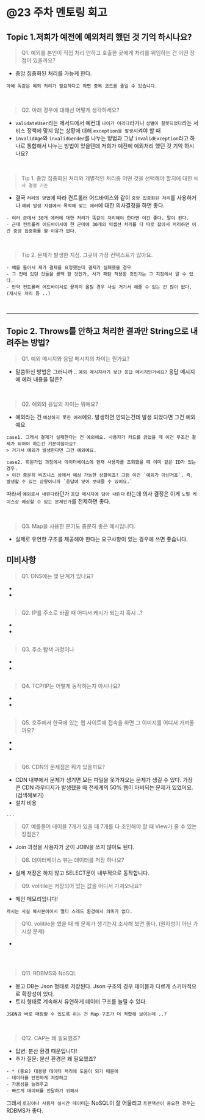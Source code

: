  # @23 주차 멘토링 회고


## Topic 1.저희가 예전에 예외처리 했던 것 기억 하시나요? 
> Q1. 예외를 본인이 직접 처리 안하고 호출한 곳에게 처리를 위임하는 건 어떤 장점이 있을까요?
- 중앙 집중화된 처리를 가능케 한다.
```
아예 똑같은 예외 처리가 필요하다고 하면 중복 코드를 줄일 수 있습니다.
```

<br>

> Q2. 아래 경우에  대해선 어떻게 생각하세요?
- `validateUser`라는 메서드에서 예컨대 `나이가 어리다`라거나 `성별이 잘못되었다`라는 서비스 정책에 맞지 않는 상황에 대해 `exception을 발생`시켜야 할 때 
- `invalidAge`와 `invalidGender`를 나누는 방법과 그냥 `invalidException`라고 하나로 통합해서 나누는 방법이 있을텐데 저희가 예전에 예외처리 했던 것 기억 하시나요?


<br>

> Tip 1. 중앙 집중화된 처리와 개별적인 처리중 어떤 것을 선택해야 할지에 대한 `의사 결정 기준`
- 결국 `처리의 방법`에 따라 컨트롤러 어드바이스와 같이 `중앙 집중화된 처리`를 사용하거나 `예외 발생 지점에서 목적에 맞는 에러`에 대한 의사결정을 하면 좋다.

```
- 여러 군데서 30개 에러에 대한 처리가 똑같이 처리해야 한다면 이건 좋다. 말이 된다.
- 근데 컨트롤러 어드바이서에 한 군데에 30개의 익셉션 처리를 다 따로 잡아서 처리하면 이건 중앙 집중화를 할 이유가 없다.
```

<br>

> Tip 2. 문제가 발생한 지점. 그곳이 가장 컨텍스트가 많아요.
```
- 예를 들어서 제가 결제를 요청했는데 결제가 실패했을 경우
- 그 전에 있던 것들을 롤백 할 것인가, 사가 패턴 적용할 것인가는 그 지점에서 알 수 있다.
- 만약 컨트롤러 어드바이서로 끝까지 올릴 경우 사실 거기서 해줄 수 있는 건 많이 없다. (재시도 처리 등 ..)
```



<br>

---


## Topic 2. Throws를 안하고 처리한 결과만 String으로 내려주는 방법?
> Q1. 예외 메시지와 응답 메시지의 차이는 뭔가요?
- 말씀하신 방법은 그러니까 .. `예외 메시지라기 보단 응답 메시지인거네요?` 응답 메시지에 에러 내용을 담은?

<br>

> Q2. 예외와 응답의 차이는 뭐예요?
- 예외라는 건 `예상하지 못한 에러`예요. 발생하면 안되는건데 발생 되었다면 그건 예외예요
```
case1. 그래서 결제가 실패한다는 건 예외에요. 사용자가 카드를 긁었을 때 이건 무조건 결제가 되어야 하는건 기본이잖아요?
> 거기서 예외가 발생한다면 그건 예외예요.
```
```
case2. 회원가입 과정에서 데이터베이스에 현재 사용자를 조회했을 때 이미 같은 ID가 있는 경우.
> 이건 충분히 비즈니스 상에서 예상 가능한 상황이죠? 그럼 이건 `예외가 아닌거죠`. 즉, 발생할 수 있는 상황이니까 `응답에 넣어 보내줄 수 있어요.`
```

따라서 `예외로서 내린다`라던가 `응답 메시지에 담아 내린다` 라는데 의사 결정은 이게 `노멀 케이스상 예상할 수 있는 문제인가`를 전제하면 좋다.

<br>

> Q3. Map을 사용한 분기도 충분히 좋은 예시입니다.
- 실제로 유연한 구조를 제공해야 한다는 요구사항이 있는 경우에 쓰면 좋습니다.


## 미비사항

> Q1. DNS에는 몇 단계가 있나요?
-
-
```

``` 


> Q2. IP를 주소로 바꿀 때 어디서 캐시가 되는지 혹시 ..?
-
-
```

```


> Q3. 주소 탐색 과정이나
-
-
```

```

> Q4. TCP/IP는 어떻게 동작하는지 아시나요?
-
-
```

```


> Q5. 호주에서 한국에 있는 웹 사이트에 접속을 하면 그 이미지를 어디서 가져올까요?
-
-
```

```


> Q6. CDN의 문제점은 뭐가 있을까요?
- CDN 내부에서 문제가 생기면 모든 파일을 못가져오는 문제가 생길 수 있다. 가장 큰 CDN 라우티지가 발생했을 때 전세계의 50% 웹이 마비되는 문제가 있었어요. (검색해보기)
- 설치 비용
```
...
```


> Q7. 예를들어 테이블 7개가 있을 때 7개를 다 조인해야 할 때 View가 줄 수 있는 장점은?
- Join 과정을 사용자가 굳이 JOIN을 쓰지 않아도 된다.

> Q8. 데이터베이스 뷰는 데이터를 저장 하나요?
- 실제 저장은 하지 않고 SELECT문이 내부적으로 동작합니다.

> Q9. volitile는 저장되어 있는 값을 어디서 가져오나요?
- 메인 메모리입니다!
```
캐시는 사실 복사본이어서 멀티 스레드 환경에서 의미가 없다.
```

> Q10. volitile을 썼을 때 왜 문제가 생기는지 조사해 보면 좋다. (원자성이 아닌 가시성 문제)
- 
```

```

<br>

> Q11. RDBMS와 NoSQL
- 몽고 DB는 Json 형태로 저장된다. Json 구조의 경우 테이블과 다르게 스키마적으로 확장성이 있다.
- 트리 형태로 계속해서 유연하게 데이터 구조를 늘릴 수 있다.
```
JSON과 바로 매핑할 수 있도록 하는 건 Map 구조가 더 적합해 보이는데 ..?
```

<br>

> Q12. CAP는 왜 필요했죠?
- 답변: 분산 환경 때문입니다!
- 추가 질문: 분산 환경은 왜 필요했죠?
```
- * (중요) 대용량 데이터 처리에 도움이 되기 때문에
- 데이터를 안전하게 저장하고
- 가용성을 늘려주고
- 빠르게 데이터를 전달하기 위해서
```
그래서 `로깅이나 사용자 실시간 데이터`는 NoSQL이 잘 어울리고 `트랜잭션이 중요한 경우`는 RDBMS가 좋다.


